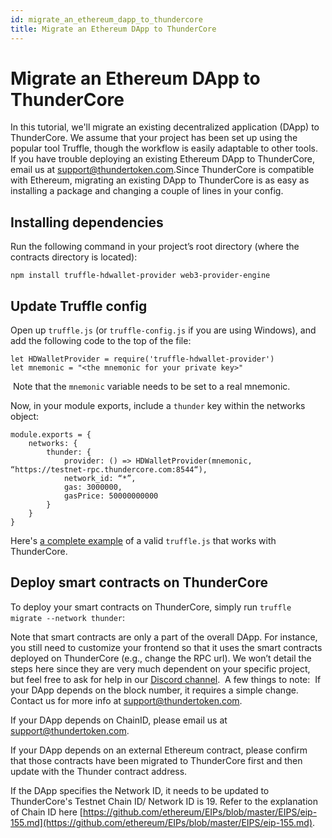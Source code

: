 ```yaml
---
id: migrate_an_ethereum_dapp_to_thundercore
title: Migrate an Ethereum DApp to ThunderCore
---
```


# Migrate an Ethereum DApp to ThunderCore
In this tutorial, we'll migrate an existing decentralized application (DApp) to ThunderCore. We assume that your project has been set up using the popular tool Truffle, though the workflow is easily adaptable to other tools. If you have trouble deploying an existing Ethereum DApp to ThunderCore, email us at [support@thundertoken.com](mailto:support@thundertoken.com).
​
Since ThunderCore is compatible with Ethereum, migrating an existing DApp to ThunderCore is as easy as installing a package and changing a couple of lines in your config.

## Installing dependencies
Run the following command in your project’s root directory (where the contracts directory is located):

```
npm install truffle-hdwallet-provider web3-provider-engine
```

## Update Truffle config
Open up `truffle.js` (or `truffle-config.js` if you are using Windows), and add the following code to the top of the file:

```
let HDWalletProvider = require('truffle-hdwallet-provider')
let mnemonic = "<the mnemonic for your private key>"
```
​
Note that the `mnemonic` variable needs to be set to a real mnemonic.

Now, in your module exports, include a `thunder` key within the networks object:


```
module.exports = {
    networks: {
        thunder: {
            provider: () => HDWalletProvider(mnemonic, “https://testnet-rpc.thundercore.com:8544“),
            network_id: “*”,
            gas: 3000000,
            gasPrice: 50000000000
        }
    }
}
```

Here's [a complete example](https://github.com/thundercore/dapp-tutorial/blob/master/truffle.js) of a valid `truffle.js` that works with ThunderCore.

## Deploy smart contracts on ThunderCore
To deploy your smart contracts on ThunderCore, simply run `truffle migrate --network thunder`:​

Note that smart contracts are only a part of the overall DApp. For instance, you still need to customize your frontend so that it uses the smart contracts deployed on ThunderCore (e.g., change the RPC url). We won’t detail the steps here since they are very much dependent on your specific project, but feel free to ask for help in our [Discord channel](https://discord.gg/5EbxXfw).
​
A few things to note:
​
If your DApp depends on the block number, it requires a simple change. Contact us for more info at [support@thundertoken.com](mailto:support@thundertoken.com).

If your DApp depends on ChainID, please email us at [support@thundertoken.com](mailto:support@thundertoken.com).

If your DApp depends on an external Ethereum contract, please confirm that those contracts have been migrated to ThunderCore first and then update with the Thunder contract address.

If the DApp specifies the Network ID, it needs to be updated to ThunderCore's Testnet Chain ID/ Network ID is 19. Refer to the explanation of Chain ID here
[https://github.com/ethereum/EIPs/blob/master/EIPS/eip-155.md](https://github.com/ethereum/EIPs/blob/master/EIPS/eip-155.md).
